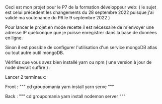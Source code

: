 Ceci est mon projet pour le P7 de la formation développeur web: 
( le sujet est celui précedent les changements du 28 septembre 2022 puisque j'ai validé ma soutenance du P6 le 9 septembre 2022 )

Pour lancer le projet en mode recette il est nécessaire de m'envoyer une adresse IP quelconque que je puisse enregistrer dans la base de données en ligne.

Sinon il est possible de configurer l'utilisation d'un service mongoDB atlas ou tout autre outil mongoDB.

Vérifiez que vous avez bien installé yarn ou npm ( une version à jour de node devrait suffire ) :

Lancer 2 terminaux:

Front : """
    cd groupomania
    yarn install
    yarn serve
"""

Back : """
    cd groupomania
    yarn install
    nodemon server
"""
